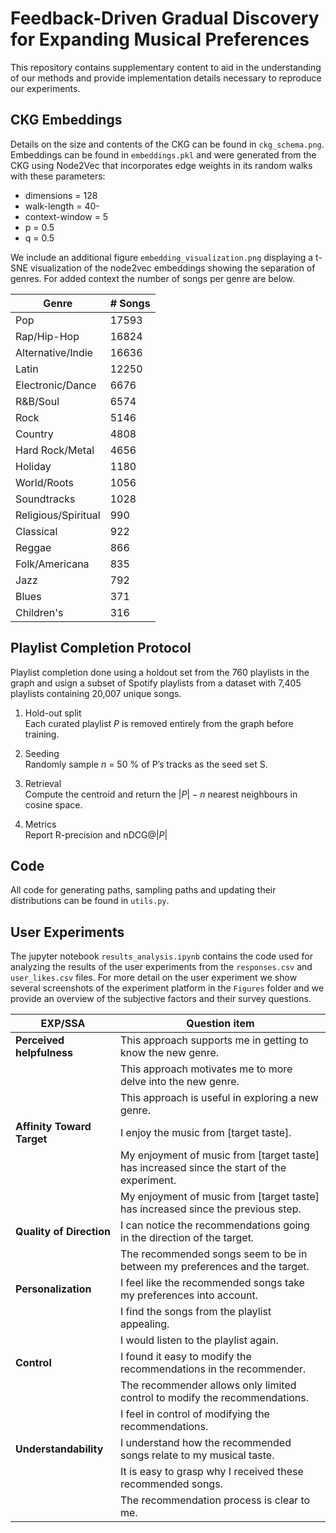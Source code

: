 # Feedback-Driven Gradual Discovery for Expanding Musical Preferences

This repository contains supplementary content to aid in the understanding of our methods and provide implementation details necessary to reproduce our experiments.

## CKG Embeddings

Details on the size and contents of the CKG can be found in `ckg_schema.png`. Embeddings can be found in `embeddings.pkl` and were generated from the CKG using Node2Vec that incorporates edge weights in its random walks with these parameters:

- dimensions = 128
- walk-length = 40-
- context-window = 5
- p = 0.5
- q = 0.5

We include an additional figure `embedding_visualization.png` displaying a t-SNE visualization of the node2vec embeddings showing the separation of genres. For added context the number of songs per genre are below.

| Genre               | # Songs |
| ------------------- | ------- |
| Pop                 | 17593   |
| Rap/Hip-Hop         | 16824   |
| Alternative/Indie   | 16636   |
| Latin               | 12250   |
| Electronic/Dance    | 6676    |
| R&B/Soul            | 6574    |
| Rock                | 5146    |
| Country             | 4808    |
| Hard Rock/Metal     | 4656    |
| Holiday             | 1180    |
| World/Roots         | 1056    |
| Soundtracks         | 1028    |
| Religious/Spiritual | 990     |
| Classical           | 922     |
| Reggae              | 866     |
| Folk/Americana      | 835     |
| Jazz                | 792     |
| Blues               | 371     |
| Children's          | 316     |

## Playlist Completion Protocol

Playlist completion done using a holdout set from the 760 playlists in the graph and usign a subset of Spotify playlists from a dataset with 7,405 playlists containing 20,007 unique songs.

1. Hold-out split\
   Each curated playlist $P$ is removed entirely from the graph before training.

2. Seeding\
   Randomly sample $n$ = 50 % of P’s tracks as the seed set S.

3. Retrieval\
   Compute the centroid and return the $|P| - n$ nearest neighbours in cosine space.

4. Metrics\
   Report R-precision and nDCG@$|P|$

## Code

All code for generating paths, sampling paths and updating their distributions can be found in `utils.py`.

## User Experiments

The jupyter notebook `results_analysis.ipynb` contains the code used for analyzing the results of the user experiments from the `responses.csv` and `user_likes.csv` files. For more detail on the user experiment we show several screenshots of the experiment platform in the `Figures` folder and we provide an overview of the subjective factors and their survey questions.

| **EXP/SSA**                | **Question item**                                                                          |
| -------------------------- | ------------------------------------------------------------------------------------------ |
| **Perceived helpfulness**  | This approach supports me in getting to know the new genre.                                |
|                            | This approach motivates me to more delve into the new genre.                               |
|                            | This approach is useful in exploring a new genre.                                          |
| **Affinity Toward Target** | I enjoy the music from [target taste].                                                     |
|                            | My enjoyment of music from [target taste] has increased since the start of the experiment. |
|                            | My enjoyment of music from [target taste] has increased since the previous step.           |
| **Quality of Direction**   | I can notice the recommendations going in the direction of the target.                     |
|                            | The recommended songs seem to be in between my preferences and the target.                 |
| **Personalization**        | I feel like the recommended songs take my preferences into account.                        |
|                            | I find the songs from the playlist appealing.                                              |
|                            | I would listen to the playlist again.                                                      |
| **Control**                | I found it easy to modify the recommendations in the recommender.                          |
|                            | The recommender allows only limited control to modify the recommendations.                 |
|                            | I feel in control of modifying the recommendations.                                        |
| **Understandability**      | I understand how the recommended songs relate to my musical taste.                         |
|                            | It is easy to grasp why I received these recommended songs.                                |
|                            | The recommendation process is clear to me.                                                 |
